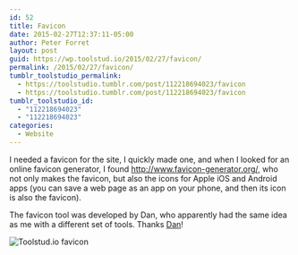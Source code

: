 ```yaml
---
id: 52
title: Favicon
date: 2015-02-27T12:37:11-05:00
author: Peter Forret
layout: post
guid: https://wp.toolstud.io/2015/02/27/favicon/
permalink: /2015/02/27/favicon/
tumblr_toolstudio_permalink:
  - https://toolstudio.tumblr.com/post/112218694023/favicon
  - https://toolstudio.tumblr.com/post/112218694023/favicon
tumblr_toolstudio_id:
  - "112218694023"
  - "112218694023"
categories:
  - Website
---
```

I needed a favicon for the site, I quickly made one, and when I looked for an online favicon generator, I found <http://www.favicon-generator.org/,> who not only makes the favicon, but also the icons for Apple iOS and Android apps (you can save a web page as an app on your phone, and then its icon is also the favicon).

The favicon tool was developed by Dan, who apparently had the same idea as me with a different set of tools. Thanks [Dan](http://www.danstools.com/)!

![Toolstud.io favicon](http://dev.toolstud.io/icon/toolstudio/apple-icon-114x114.png)